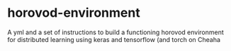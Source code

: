 # horovod-environment

A yml and a set of instructions to build a functioning horovod environment for distributed learning using keras and tensorflow (and torch on Cheaha